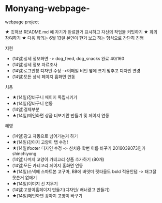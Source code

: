# Monyang-webpage-
webpage project

★ 깃허브 README.md 에 자기가 완료한거 표시하고 자신의 작업물 커밋하기
★ 회의 참여하기
★ 다음 회의는 6월 13일 본인이 한거 보고 하는 형식으로 간단히 진행

지현
- (14일)상세 정보화면 -> dog_feed, dog_snacks 완료 40/160
- (14일)상세 정보 자료조사
- (14일)로그인창 디자인 수정 ->이메일 비번 옆에 크기 맞추고 디자인 변경
- (14일)모든 상세 페이지 홈화면 연동

치용
- ★(14일)장바구니 페이지 독립시키기
- ★(14일)장바구니 연동
- (14일)결제부분
- ★(14일)메인화면 상품 더보기란 만들기 및 페이지 연동

혜영
- (14일)광고 자동으로 넘어가는거 하기
- ★(14일)강아지 고양이 탭 수정!
- ★(14일)footer 디자인 수정 -> 신치용 학번 이름 바꾸기 2016039073인가 shinchiyong
- (14일)나머지 고양이 카테고리 상품 추가하기 (80개)
- (14일)모든 카테고리 페이지 홈화면 연동
- ★(14일)스낵에 스마트본 고구마, BB에 바잇미 펫타올도  bold 적용안됌 -> 태그잘못쓴거 없애기
- ★(14일)이미지 선 지우기
- (14일)고양이홈페이지 만들기(디자인/ 배너광고 만들기)
- ★(14일)메인화면 강아지 고양이 바꾸기
